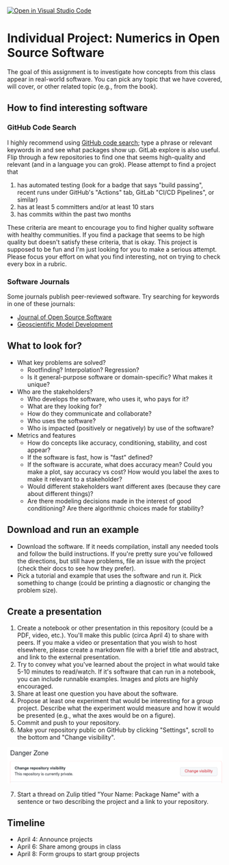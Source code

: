 [![Open in Visual Studio Code](https://classroom.github.com/assets/open-in-vscode-f059dc9a6f8d3a56e377f745f24479a46679e63a5d9fe6f495e02850cd0d8118.svg)](https://classroom.github.com/online_ide?assignment_repo_id=7443081&assignment_repo_type=AssignmentRepo)
# Individual Project: Numerics in Open Source Software

The goal of this assignment is to investigate how concepts from this class appear in
real-world software.  You can pick any topic that we have covered, will cover, or other
related topic (e.g., from the book). 

## How to find interesting software

### GitHub Code Search
I highly recommend using [GitHub code search](https://github.com/search); type a phrase or relevant keywords in and see what packages show up. GitLab explore is also useful. Flip through a few repositories to find one that seems high-quality and relevant (and in a language you can grok). Please attempt to find a project that

1. has automated testing (look for a badge that says "build passing", recent runs under GitHub's "Actions" tab, GitLab "CI/CD Pipelines", or similar)
2. has at least 5 committers and/or at least 10 stars
3. has commits within the past two months

These criteria are meant to encourage you to find higher quality software with
healthy communities. If you find a package that seems to be high quality but
doesn't satisfy these criteria, that is okay. This project is supposed to be
fun and I'm just looking for you to make a serious attempt. Please focus your
effort on what you find interesting, not on trying to check every box in a
rubric.

### Software Journals

Some journals publish peer-reviewed software. Try searching for keywords in one of these journals:
* [Journal of Open Source Software](https://joss.theoj.org/papers/)
* [Geoscientific Model Development](https://gmd.copernicus.org/)

## What to look for?

* What key problems are solved?
  * Rootfinding? Interpolation? Regression?
  * Is it general-purpose software or domain-specific? What makes it unique?
* Who are the stakeholders?
  * Who develops the software, who uses it, who pays for it?
  * What are they looking for?
  * How do they communicate and collaborate?
  * Who uses the software?
  * Who is impacted (positively or negatively) by use of the software?
* Metrics and features
  * How do concepts like accuracy, conditioning, stability, and cost appear?
  * If the software is fast, how is "fast" defined?
  * If the software is accurate, what does accuracy mean? Could you make a plot, say accuracy vs cost? How would you label the axes to make it relevant to a stakeholder?
  * Would different stakeholders want different axes (because they care about different things)?
  * Are there modeling decisions made in the interest of good conditioning? Are there algorithmic choices made for stability?

## Download and run an example

* Download the software. If it needs compilation, install any needed tools and follow the build instructions. If you're pretty sure you've followed the directions, but still have problems, file an issue with the project (check their docs to see how they prefer).
* Pick a tutorial and example that uses the software and run it. Pick something to change (could be printing a diagnostic or changing the problem size).

## Create a presentation

1. Create a notebook or other presentation in this repository (could be a PDF, video, etc.). You'll make this public (circa April 4) to share with peers. If you make a video or presentation that you wish to host elsewhere, please create a markdown file with a brief title and abstract, and link to the external presentation. 
2. Try to convey what you've learned about the project in what would take 5-10 minutes to read/watch. If it's software that can run in a notebook, you can include runnable examples. Images and plots are highly encouraged.
3. Share at least one question you have about the software.
4. Propose at least one experiment that would be interesting for a group project. Describe what the experiment would measure and how it would be presented (e.g., what the axes would be on a figure).
5. Commit and push to your repository.
6. Make your repository public on GitHub by clicking "Settings", scroll to the bottom and "Change visibility".

![](img/make-public.png)

7. Start a thread on Zulip titled "Your Name: Package Name" with a sentence or two describing the project and a link to your repository.

## Timeline

* April 4: Announce projects
* April 6: Share among groups in class
* April 8: Form groups to start group projects
